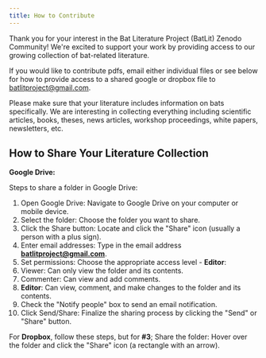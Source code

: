 ```yaml
---
title: How to Contribute
---
```


Thank you for your interest in the Bat Literature Project (BatLit) Zenodo Community! We're excited to support your work by providing access to our growing collection of bat-related literature.


If you would like to contribute pdfs, email either individual files or see below for how to provide access to a shared google or dropbox file to batlitproject@gmail.com.

Please make sure that your literature includes information on bats specifically. We are interesting in collecting everything including scientific articles, books, theses, news articles, workshop proceedings, white papers, newsletters, etc. 

## How to Share Your Literature Collection

**Google Drive:**

Steps to share a folder in Google Drive:

1. Open Google Drive: Navigate to Google Drive on your computer or mobile device. 
1. Select the folder: Choose the folder you want to share. 
1. Click the Share button: Locate and click the "Share" icon (usually a person with a plus sign). 
1. Enter email addresses: Type in the email address **batlitproject@gmail.com**. 
1. Set permissions: Choose the appropriate access level - **Editor**:
  1. Viewer: Can only view the folder and its contents. 
  1. Commenter: Can view and add comments. 
  1. **Editor**: Can view, comment, and make changes to the folder and its contents. 
1. Check the "Notify people" box to send an email notification. 
1. Click Send/Share: Finalize the sharing process by clicking the "Send" or "Share" button.

For **Dropbox**, follow these steps, but for **#3**;
Share the folder: Hover over the folder and click the "Share" icon (a rectangle with an arrow).





